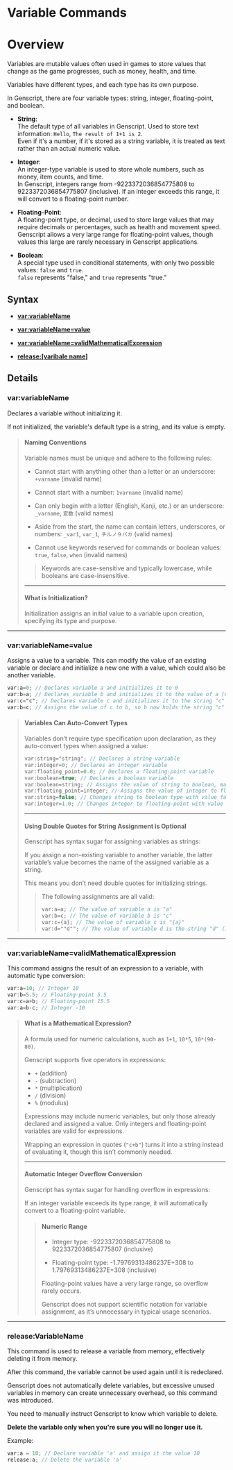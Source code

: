 # Variable Commands  
  
# Overview  
  
Variables are mutable values often used in games to store values that change as the game progresses, such as money, health, and time.  
  
Variables have different types, and each type has its own purpose.  
  
In Genscript, there are four variable types: string, integer, floating-point, and boolean.  
  
- **String**:  
The default type of all variables in Genscript. Used to store text information: `Hello`, `The result of 1+1 is 2`.  
Even if it's a number, if it's stored as a string variable, it is treated as text rather than an actual numeric value.  
  
- **Integer**:  
An integer-type variable is used to store whole numbers, such as money, item counts, and time.  
In Genscript, integers range from -9223372036854775808 to 9223372036854775807 (inclusive). If an integer exceeds this range, it will convert to a floating-point number.  
  
- **Floating-Point**:  
A floating-point type, or decimal, used to store large values that may require decimals or percentages, such as health and movement speed.  
Genscript allows a very large range for floating-point values, though values this large are rarely necessary in Genscript applications.  
  
- **Boolean**:  
A special type used in conditional statements, with only two possible values: `false` and `true`.  
`false` represents "false," and `true` represents "true."  
  
## Syntax  

- **[var:variableName](#varvariablename)**  
  
- **[var:variableName=value](#varvariablenamevalue)**  
  
- **[var:variableName=validMathematicalExpression](#varvariablenamevalidmathematicalexpression)**  

- **[release:[varibale name]](#releasevariablename)**

## Details  
  
### **var:variableName**  
  
Declares a variable without initializing it.  
  
If not initialized, the variable's default type is a string, and its value is empty.  
  
> #### **Naming Conventions**
>  
> Variable names must be unique and adhere to the following rules:  
>  
> - Cannot start with anything other than a letter or an underscore: `+varname` (invalid name)  
>  
> - Cannot start with a number: `1varname` (invalid name)  
>  
> - Can only begin with a letter (English, Kanji, etc.) or an underscore: `_varname`, `変数` (valid names)  
>  
> - Aside from the start, the name can contain letters, underscores, or numbers: `_var1`, `var_1`, `チルノ９バカ` (valid names)  
>  
> - Cannot use keywords reserved for commands or boolean values: `true`, `false`, `when` (invalid names)  
>  
> > Keywords are case-sensitive and typically lowercase, while booleans are case-insensitive.  
>  
> ---
>
> #### **What is Initialization?**  
>  
> Initialization assigns an initial value to a variable upon creation, specifying its type and purpose.
  
---

### **var:variableName=value**  
  
Assigns a value to a variable. This can modify the value of an existing variable or declare and initialize a new one with a value, which could also be another variable.  
  
```gs
var:a=0; // Declares variable a and initializes it to 0  
var:b=a; // Declares variable b and initializes it to the value of a (0)  
var:c="c"; // Declares variable c and initializes it to the string "c"  
var:b=c; // Assigns the value of c to b, so b now holds the string "c"  
```  
  
> #### **Variables Can Auto-Convert Types**  
>  
> Variables don’t require type specification upon declaration, as they auto-convert types when assigned a value:  
>  
> ```gs
> var:string="string"; // Declares a string variable  
> var:integer=0; // Declares an integer variable  
> var:floating_point=0.0; // Declares a floating-point variable  
> var:boolean=true; // Declares a boolean variable  
> var:boolean=string; // Assigns the value of string to boolean, making boolean a string type  
> var:floating_point=integer; // Assigns the value of integer to floating_point, making it an integer type  
> var:string=false; // Changes string to boolean type with value false  
> var:integer=1.0; // Changes integer to floating-point with value 1.0  
> ```  
>  
> ---  
>
> #### **Using Double Quotes for String Assignment is Optional**
>  
> Genscript has syntax sugar for assigning variables as strings:  
>  
> If you assign a non-existing variable to another variable, the latter variable’s value becomes the name of the assigned variable as a string.  
>  
> This means you don’t need double quotes for initializing strings.
>  
> > The following assignments are all valid:
> >  
> > ```gs
> > var:a=a; // The value of variable a is "a"  
> > var:b=c; // The value of variable b is "c"  
> > var:c={a}; // The value of variable c is "{a}"  
> > var:d=""d""; // The value of variable d is the string "d" (including quotes)  
> > ```

---

### **var:variableName=validMathematicalExpression**  
  
This command assigns the result of an expression to a variable, with automatic type conversion:  

```gs
var:a=10; // Integer 10  
var:b=5.5; // Floating-point 5.5  
var:c=a+b; // Floating-point 15.5  
var:a=b-c; // Integer -10  
```

> #### **What is a Mathematical Expression?**
>
> A formula used for numeric calculations, such as `1+1`, `10*5`, `10*(90-80)`.  
>    
> Genscript supports five operators in expressions:
> - `+` (addition)  
> - `-` (subtraction)  
> - `*` (multiplication)  
> - `/` (division)  
> - `%` (modulus)  
>  
> Expressions may include numeric variables, but only those already declared and assigned a value. Only integers and floating-point variables are valid for expressions.  
>  
> Wrapping an expression in quotes (`"c+b"`) turns it into a string instead of evaluating it, though this isn’t commonly needed.  
>  
> ---  
>
> #### **Automatic Integer Overflow Conversion**  
>
> Genscript has syntax sugar for handling overflow in expressions:  
>  
> If an integer variable exceeds its type range, it will automatically convert to a floating-point variable.    
>
>> #### **Numeric Range**  
>> 
>> - Integer type: -9223372036854775808 to 9223372036854775807 (inclusive)  
>>  
>> - Floating-point type: -1.79769313486237E+308 to 1.79769313486237E+308 (inclusive)  
>>  
>> Floating-point values have a very large range, so overflow rarely occurs.  
>>  
>> Genscript does not support scientific notation for variable assignment, as it’s unnecessary in typical usage scenarios.  

---

### **release:VariableName**

This command is used to release a variable from memory, effectively deleting it from memory.

After this command, the variable cannot be used again until it is redeclared.

Genscript does not automatically delete variables, but excessive unused variables in memory can create unnecessary overhead, so this command was introduced.

You need to manually instruct Genscript to know which variable to delete.

**Delete the variable only when you're sure you will no longer use it.**

Example:

```gs
var:a = 10; // Declare variable 'a' and assign it the value 10
release:a; // Delete the variable 'a'
```
